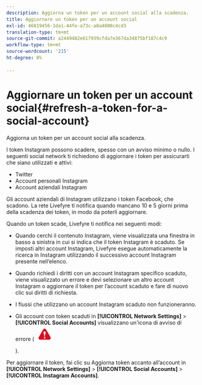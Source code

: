 ```yaml
---
description: Aggiorna un token per un account social alla scadenza.
title: Aggiornare un token per un account social
exl-id: 46819456-1da1-44fe-a73c-a8a4800c4cd3
translation-type: tm+mt
source-git-commit: a2449482e617939cfda7e367da34875bf187c4c9
workflow-type: tm+mt
source-wordcount: '215'
ht-degree: 0%

---
```


# Aggiornare un token per un account social{#refresh-a-token-for-a-social-account}

Aggiorna un token per un account social alla scadenza.

I token Instagram possono scadere, spesso con un avviso minimo o nullo. I seguenti social network ti richiedono di aggiornare i token per assicurarti che siano utilizzati e attivi:

* Twitter
* Account personali Instagram
* Account aziendali Instagram

Gli account aziendali di Instagram utilizzano i token Facebook, che scadono. La rete Livefyre ti notifica quando mancano 10 e 5 giorni prima della scadenza dei token, in modo da poterli aggiornare.

Quando un token scade, Livefyre ti notifica nei seguenti modi:

* Quando cerchi il contenuto Instagram, viene visualizzata una finestra in basso a sinistra in cui si indica che il token Instagram è scaduto. Se imposti altri account Instagram, Livefyre esegue automaticamente la ricerca in Instagram utilizzando il successivo account Instagram presente nell’elenco.
* Quando richiedi i diritti con un account Instagram specifico scaduto, viene visualizzato un errore e devi selezionare un altro account Instagram o aggiornare il token per l’account scaduto e fare di nuovo clic sui diritti di richiesta.
* I flussi che utilizzano un account Instagram scaduto non funzioneranno.
* Gli account con token scaduti in **[!UICONTROL Network Settings]** > **[!UICONTROL Social Accounts]** visualizzano un&#39;icona di avviso di errore ( ![](assets/warningError.png)

   ).

Per aggiornare il token, fai clic su Aggiorna token accanto all’account in **[!UICONTROL Network Settings]** > **[!UICONTROL Social Accounts]** > **[!UICONTROL Instagram Accounts]**.
